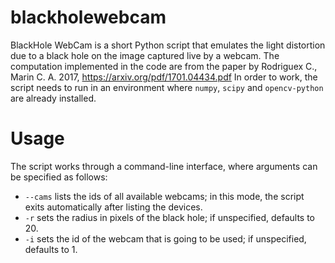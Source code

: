 # blackholewebcam
BlackHole WebCam is a short Python script that emulates the light distortion due to a black hole on the image captured live by a webcam.
The computation implemented in the code are from the paper by Rodriguex C., Marin C. A. 2017, https://arxiv.org/pdf/1701.04434.pdf
In order to work, the script needs to run in an environment where `numpy`, `scipy` and `opencv-python` are already installed.

# Usage
The script works through a command-line interface, where arguments can be specified as follows:
* `--cams` lists the ids of all available webcams; in this mode, the script exits automatically after listing the devices.
* `-r` sets the radius in pixels of the black hole; if unspecified, defaults to 20.
* `-i` sets the id of the webcam that is going to be used; if unspecified, defaults to 1.
